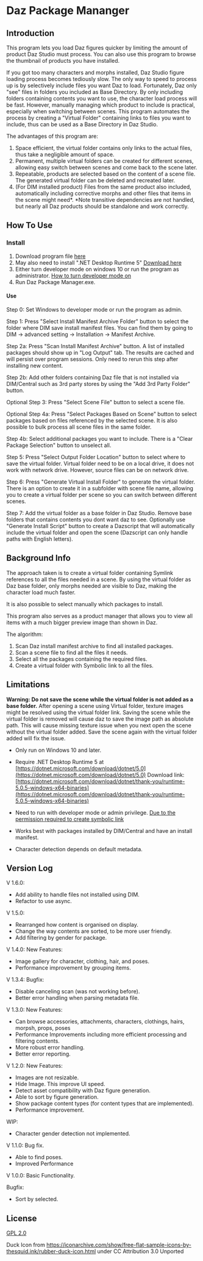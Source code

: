 # Daz Package Mananger

## Introduction
This program lets you load Daz figures quicker by limiting the amount of product Daz Studio must process. You can also use this program to browse the thumbnail of products you have installed.

If you got too many characters and morphs installed, Daz Studio figure loading process becomes tediously slow. The only way to speed to process up is by selectively include files you want Daz to load. Fortunately, Daz only "see" files in folders you included as Base Directory. By only including folders containing contents you want to use, the character load process will be fast. However, manually managing which product to include is practical, especially when switching between scenes. This program automates the process by creating a "Virtual Folder" containing links to files you want to include, thus can be used as a Base Directory in Daz Studio. 

The advantages of this program are:
1. Space efficient, the virtual folder contains only links to the actual files, thus take a negligible amount of space.
2. Permanent, multiple virtual folders can be created for different scenes, allowing easy switch between scenes and come back to the scene later.
3. Repeatable, products are selected based on the content of a scene file. The generated virtual folder can be deleted and recreated later.
4. (For DIM installed product) Files from the same product also included, automatically including corrective morphs and other files that items in the scene might need*.
*Note transitive dependencies are not handled, but nearly all Daz products should be standalone and work correctly.


## How To Use
### Install
1. Download program file [here](https://github.com/TheNoobDucky/Daz-Package-Manager/releases/tag/V1.6.0)
2. May also need to install ".NET Desktop Runtime 5" [Download here](https://dotnet.microsoft.com/download/dotnet/thank-you/runtime-5.0.5-windows-x64-binaries)
3. Either turn developer mode on windows 10 or run the program as administrator. [How to turn developer mode on](https://docs.microsoft.com/en-us/windows/apps/get-started/enable-your-device-for-development)
4. Run Daz Package Manager.exe.

#### Use
Step 0: Set Windows to developer mode or run the program as admin.

Step 1: Press "Select Install Manifest Archive Folder" button to select the folder where DIM save install manifest files. 
You can find them by going to DIM -> advanced setting -> Installation -> Manifest Archive. 

Step 2a: Press "Scan Install Manifest Archive" button. 
A list of installed packages should show up in "Log Output" tab. 
The results are cached and will persist over program sessions.
Only need to rerun this step after installing new content.

Step 2b: Add other folders containing Daz file that is not installed via DIM/Central such as 3rd party stores by using the "Add 3rd Party Folder" button. 

Optional Step 3: Press "Select Scene File" button to select a scene file.

Optional Step 4a: Press "Select Packages Based on Scene" button to select packages based on files referenced by the selected scene. It is also possible to bulk process all scene files in the same folder.

Step 4b: Select additional packages you want to include.
There is a "Clear Package Selection" button to unselect all. 

Step 5: Press "Select Output Folder Location" button to select where to save the virtual folder. 
Virtual folder need to be on a local drive, 
it does not work with network drive.
However, source files can be on network drive.

Step 6: Press "Generate Virtual Install Folder" to generate the virtual folder.
There is an option to create it in a subfolder with scene file name, allowing you to create a virtual folder per scene so you can switch between different scenes.

Step 7: Add the virtual folder as a base folder in Daz Studio. 
Remove base folders that contains contents you dont want daz to see.
Optionally use "Generate Install Script" button to create a Dazscript that will automatically include the virtual folder and open the scene (Dazscript can only handle paths with English letters).


## Background Info
The approach taken is to create a virtual folder containing Symlink references to all the files needed in a scene.
By using the virtual folder as Daz base folder,
only morphs needed are visible to Daz, 
making the character load much faster.

It is also possible to select manually which packages to install.

This program also serves as a product manager that allows you to view all items with a much bigger preview image than shown in Daz.


The algorithm:

1. Scan Daz install manifest archive to find all installed packages.
2. Scan a scene file to find all the files it needs. 
3. Select all the packages containing the required files.
4. Create a virtual folder with Symbolic link to all the files. 


## Limitations
**Warning: Do not save the scene while the virtual folder is not added as a base folder.**
After opening a scene using Virtual folder, texture images might be resolved using the virtual folder link. Saving the scene while the virtual folder is removed will cause daz to save the image path as absolute path. This will cause missing texture issue when you next open the scene without the virtual folder added. Save the scene again with the virtual folder added will fix the issue.

* Only run on Windows 10 and later.

* Require .NET Desktop Runtime 5 at [https://dotnet.microsoft.com/download/dotnet/5.0](https://dotnet.microsoft.com/download/dotnet/5.0)
Download link:[https://dotnet.microsoft.com/download/dotnet/thank-you/runtime-5.0.5-windows-x64-binaries](https://dotnet.microsoft.com/download/dotnet/thank-you/runtime-5.0.5-windows-x64-binaries)

* Need to run with developer mode or admin privilege. 
[Due to the permission required to create symbolic link](https://docs.microsoft.com/en-us/windows/win32/api/winbase/nf-winbase-createsymboliclinka)

* Works best with packages installed by DIM/Central and have an install manifest.

* Character detection depends on default metadata.


## Version Log

V 1.6.0:
* Add ability to handle files not installed using DIM.
* Refactor to use async.

V 1.5.0:
* Rearranged how content is organised on display.
* Change the way contents are sorted, to be more user friendly.
* Add filtering by gender for package.

V 1.4.0:
New Features:

* Image gallery for character, clothing, hair, and poses.
* Performance improvement by grouping items.

V 1.3.4:
Bugfix: 
* Disable canceling scan (was not working before).
* Better error handling when parsing metadata file.

V 1.3.0:
New Features:
* Can browse accessories, attachments, characters, clothings, hairs, morpsh, props, poses
* Performance Improvements including more efficient processing and filtering contents.
* More robust error handling.
*  Better error reporting.

V 1.2.0:
New Features:
* Images are not resizable.
* Hide Image. This improve UI speed.
* Detect asset compatibility with Daz figure generation.
* Able to sort by figure generation.
* Show package content types (for content types that are implemented).
* Performance improvement.

WIP:
* Character gender detection not implemented.

V 1.1.0:
Bug fix.
* Able to find poses.
* Improved Performance

V 1.0.0:
Basic Functionality.

Bugfix:
* Sort by selected.

## License
[GPL 2.0](https://www.gnu.org/licenses/old-licenses/gpl-2.0.html)

Duck Icon from https://iconarchive.com/show/free-flat-sample-icons-by-thesquid.ink/rubber-duck-icon.html under CC Attribution 3.0 Unported
